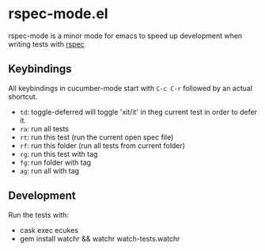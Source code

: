 # rspec-mode.el
rspec-mode is a minor mode for emacs to speed up development when writing tests with [rspec](http://rspec.info/)

## Keybindings

All keybindings in cucumber-mode  start with `C-c C-r` followed by an actual shortcut.

* `td`: toggle-deferred will toggle 'xit/it' in theg current test in order to defer it.
* `ra`: run all tests
* `rt`: run this test (run the current open spec file)
* `rf`: run this folder (run all tests from current folder)
* `rg`: run this test with tag
* `fg`: run folder with tag
* `ag`: run all with tag

## Development

Run the tests with:
- cask exec ecukes
- gem install watchr && watchr watch-tests.watchr

